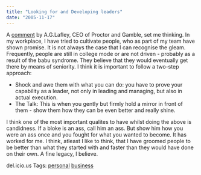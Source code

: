 ```yaml
---
title: "Looking for and Developing leaders"
date: "2005-11-17"
---
```


A [comment](http://www.chiefexecutive.net/ME2/dirmod.asp?sid=&nm=&type=Publishing&mod=Publications%3A%3AArticle&mid=8F3A7027421841978F18BE895F87F791&tier=4&id=CF940B8C73FE4740A048F3566DBFA89A) by A.G.Lafley, CEO of Proctor and Gamble, set me thinking. In my workplace, I have tried to cultivate people, who as part of my team have shown promise. It is not always the case that I can recognise the gleam. Frequently, people are still in college mode or are not driven - probably as a result of the babu syndrome. They believe that they would eventually get there by means of seniority. I think it is important to follow a two-step approach:

- Shock and awe them with what you can do: you have to prove your capability as a leader, not only in leading and managing, but also in actual execution.
- The Talk: This is when you gently but firmly hold a mirror in front of them - show them how they can be even better and really shine.

I think one of the most important qualites to have whilst doing the above is candidness. If a bloke is an ass, call him an ass. But show him how you were an ass once and you fought for what you wanted to become. It has worked for me. I think, atleast I like to think, that I have groomed people to be better than what they started with and faster than they would have done on their own. A fine legacy, I believe.

del.icio.us Tags: [personal](http://del.icio.us/sss8ue/personal) [business](http://del.icio.us/sss8ue/business)
